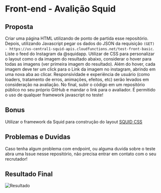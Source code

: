 # Front-end - Avalição Squid

## Proposta
Criar uma página HTML utilizando de ponto de partida esse repositório.
Depois, utilizando Javascript pegar os dados do JSON da requisição `(GET) - https://us-central1-squid-apis.cloudfunctions.net/test-front-basic`.
Liste o feed do Instagram da @squidapp. Utilizar de CSS para personalizar o layout como o da imagem do resultado abaixo, considerar o hover para todas as imagens (ver primeira imagem do resultado).
Além do hover, cada imagem deve ter um click para o Link da imagem no instagram, abrindo em uma nova aba ao clicar.
Responsividade e experiência de usuário (como loaders, tratamento de erros, animações, efeitos, etc) serão levados em consideração na avaliação.
No final, subir o código em um repositório público no seu próprio GitHub e mandar o link para o avaliador.
É permitido o uso de qualquer framework javascript no teste!

## Bonus
Utilizar o framework da Squid para construção do layout
[SQUID CSS](https://css.squidit.com.br/)

## Problemas e Duvidas
Caso tenha algum problema com endpoint, ou alguma duvida sobre o teste abra uma Issue nesse repositório, não precisa entrar em contato com o seu recrutador!

## Resultado Final
![Resultado](assets/result.jpeg "Resultado")
